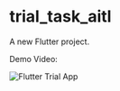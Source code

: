 # trial_task_aitl

A new Flutter project.

Demo Video:

![Flutter Trial App](https://i.imgur.com/KoueNaJ.gif)
